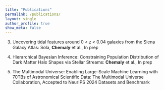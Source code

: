 ```yaml
---
title: "Publications"
permalink: /publications/
layout: single
author_profile: true
show_meta: false
---
```


3. Uncovering tidal features around 0 < 𝑧 < 0.04 galaxies from the Siena Galaxy Atlas: Sola, **Chemaly** et al., In prep

2. Hierarchical Bayesian Inference: Constraining Population Distribution of Dark Matter Halo Shapes via Stellar Streams: **Chemaly** et al., In prep

1. The Multimodal Universe: Enabling Large-Scale Machine Learning with 70TBs of Astronomical Scientific Data: The Multimodal Universe Collaboration, Accepted to NeurIPS 2024 Datasets and Benchmark